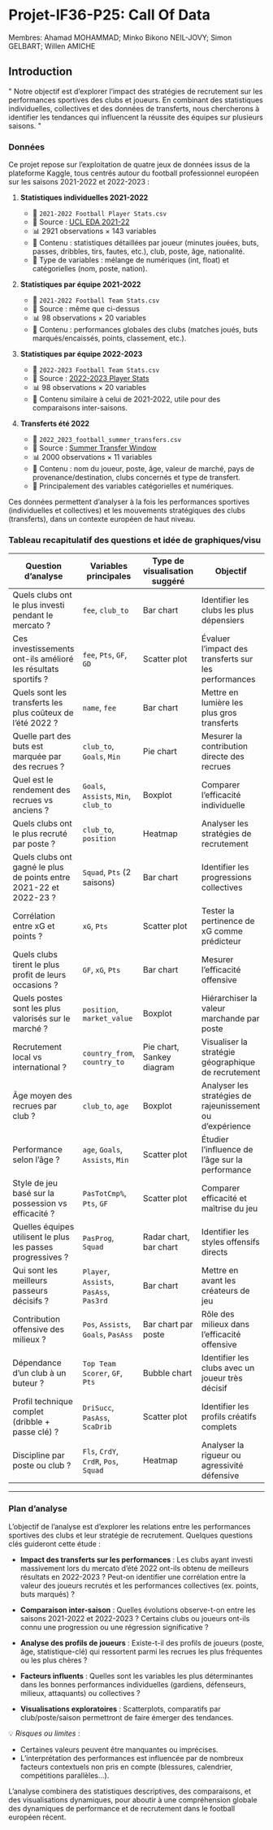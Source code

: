 # Projet-IF36-P25: Call Of Data


Membres: Ahamad MOHAMMAD; Minko Bikono NEIL-JOVY; Simon GELBART; Willen AMICHE


## Introduction

" Notre objectif est d’explorer l’impact des stratégies de recrutement sur les performances sportives des clubs et joueurs. En combinant des statistiques individuelles, collectives et des données de transferts, nous chercherons à identifier les tendances qui influencent la réussite des équipes sur plusieurs saisons. "

### Données

Ce projet repose sur l’exploitation de quatre jeux de données issus de la plateforme Kaggle, tous centrés autour du football professionnel européen sur les saisons 2021-2022 et 2022-2023 :

1.  **Statistiques individuelles 2021-2022**
    -   📄 `2021-2022 Football Player Stats.csv`
    -   🔗 Source : [UCL EDA 2021-22](https://www.kaggle.com/code/azminetoushikwasi/ucl-eda-viz-2021-22-players-teams/input)
    -   📊 2921 observations × 143 variables
    -   🧾 Contenu : statistiques détaillées par joueur (minutes jouées, buts, passes, dribbles, tirs, fautes, etc.), club, poste, âge, nationalité.
    -   🧩 Type de variables : mélange de numériques (int, float) et catégorielles (nom, poste, nation).
    
2.  **Statistiques par équipe 2021-2022**
    -   📄 `2021-2022 Football Team Stats.csv`
    -   🔗 Source : même que ci-dessus
    -   📊 98 observations × 20 variables
    -   🧾 Contenu : performances globales des clubs (matches joués, buts marqués/encaissés, points, classement, etc.).
    
3.  **Statistiques par équipe 2022-2023**
    -   📄 `2022-2023 Football Team Stats.csv`
    -   🔗 Source : [2022-2023 Player Stats](https://www.kaggle.com/datasets/vivovinco/20222023-football-player-stats)
    -   📊 98 observations × 20 variables
    -   🧾 Contenu similaire à celui de 2021-2022, utile pour des comparaisons inter-saisons.
    
4.  **Transferts été 2022**
    -   📄 `2022_2023_football_summer_transfers.csv`
    -   🔗 Source : [Summer Transfer Window](https://www.kaggle.com/datasets/ruslanhuretski/202223-football-summer-transfer-window)
    -   📊 2000 observations × 11 variables
    -   🧾 Contenu : nom du joueur, poste, âge, valeur de marché, pays de provenance/destination, clubs concernés et type de transfert.
    -   📂 Principalement des variables catégorielles et numériques.

Ces données permettent d’analyser à la fois les performances sportives (individuelles et collectives) et les mouvements stratégiques des clubs (transferts), dans un contexte européen de haut niveau.



### Tableau recapitulatif des questions et idée de graphiques/visu

| Question d’analyse                                                                                   | Variables principales                                      | Type de visualisation suggéré         | Objectif                                                                                 |
|--------------------------------------------------------------------------------------------------------|-------------------------------------------------------------|----------------------------------------|------------------------------------------------------------------------------------------|
| Quels clubs ont le plus investi pendant le mercato ?                                                  | `fee`, `club_to`                                            | Bar chart                              | Identifier les clubs les plus dépensiers                                                 |
| Ces investissements ont-ils amélioré les résultats sportifs ?                                         | `fee`, `Pts`, `GF`, `GD`                                    | Scatter plot                           | Évaluer l’impact des transferts sur les performances                                     |
| Quels sont les transferts les plus coûteux de l’été 2022 ?                                            | `name`, `fee`                                               | Bar chart                              | Mettre en lumière les plus gros transferts                                               |
| Quelle part des buts est marquée par des recrues ?                                                    | `club_to`, `Goals`, `Min`                                   | Pie chart                              | Mesurer la contribution directe des recrues                                              |
| Quel est le rendement des recrues vs anciens ?                                                        | `Goals`, `Assists`, `Min`, `club_to`                        | Boxplot                                | Comparer l’efficacité individuelle                                                       |
| Quels clubs ont le plus recruté par poste ?                                                           | `club_to`, `position`                                       | Heatmap                                | Analyser les stratégies de recrutement                                                   |
| Quels clubs ont gagné le plus de points entre 2021-22 et 2022-23 ?                                    | `Squad`, `Pts` (2 saisons)                                  | Bar chart                              | Identifier les progressions collectives                                                  |
| Corrélation entre xG et points ?                                                                      | `xG`, `Pts`                                                 | Scatter plot                           | Tester la pertinence de xG comme prédicteur                                              |
| Quels clubs tirent le plus profit de leurs occasions ?                                                | `GF`, `xG`, `Pts`                                           | Bar chart                              | Mesurer l’efficacité offensive                                                           |
| Quels postes sont les plus valorisés sur le marché ?                                                  | `position`, `market_value`                                  | Boxplot                                | Hiérarchiser la valeur marchande par poste                                               |
| Recrutement local vs international ?                                                                  | `country_from`, `country_to`                                | Pie chart, Sankey diagram              | Visualiser la stratégie géographique de recrutement                                      |
| Âge moyen des recrues par club ?                                                                      | `club_to`, `age`                                            | Boxplot                                | Analyser les stratégies de rajeunissement ou d’expérience                                |
| Performance selon l’âge ?                                                                             | `age`, `Goals`, `Assists`, `Min`                            | Scatter plot                           | Étudier l’influence de l’âge sur la performance                                          |
| Style de jeu basé sur la possession vs efficacité ?                                                   | `PasTotCmp%`, `Pts`, `GF`                                   | Scatter plot                           | Comparer efficacité et maîtrise du jeu                                                   |
| Quelles équipes utilisent le plus les passes progressives ?                                           | `PasProg`, `Squad`                                          | Radar chart, bar chart                 | Identifier les styles offensifs directs                                                  |
| Qui sont les meilleurs passeurs décisifs ?                                                            | `Player`, `Assists`, `PasAss`, `Pas3rd`                     | Bar chart                              | Mettre en avant les créateurs de jeu                                                     |
| Contribution offensive des milieux ?                                                                  | `Pos`, `Assists`, `Goals`, `PasAss`                         | Bar chart par poste                    | Rôle des milieux dans l’efficacité offensive                                              |
| Dépendance d’un club à un buteur ?                                                                    | `Top Team Scorer`, `GF`, `Pts`                              | Bubble chart                           | Identifier les clubs avec un joueur très décisif                                          |
| Profil technique complet (dribble + passe clé) ?                                                      | `DriSucc`, `PasAss`, `ScaDrib`                              | Scatter plot                           | Identifier les profils créatifs complets                                                 |
| Discipline par poste ou club ?                                                                        | `Fls`, `CrdY`, `CrdR`, `Pos`, `Squad`                       | Heatmap                                | Analyser la rigueur ou agressivité défensive                                              |




------------------------------------------------------------------------

### Plan d’analyse

L’objectif de l’analyse est d’explorer les relations entre les performances sportives des clubs et leur stratégie de recrutement. Quelques questions clés guideront cette étude :

-   **Impact des transferts sur les performances** : Les clubs ayant investi massivement lors du mercato d’été 2022 ont-ils obtenu de meilleurs résultats en 2022-2023 ? Peut-on identifier une corrélation entre la valeur des joueurs recrutés et les performances collectives (ex. points, buts marqués) ?

-   **Comparaison inter-saison** : Quelles évolutions observe-t-on entre les saisons 2021-2022 et 2022-2023 ? Certains clubs ou joueurs ont-ils connu une progression ou une régression significative ?

-   **Analyse des profils de joueurs** : Existe-t-il des profils de joueurs (poste, âge, statistique-clé) qui ressortent parmi les recrues les plus fréquentes ou les plus chères ?

-   **Facteurs influents** : Quelles sont les variables les plus déterminantes dans les bonnes performances individuelles (gardiens, défenseurs, milieux, attaquants) ou collectives ?

-   **Visualisations exploratoires** : Scatterplots, comparatifs par club/poste/saison permettront de faire émerger des tendances.

💡 *Risques ou limites* :

- Certaines valeurs peuvent être manquantes ou imprécises.
- L’interprétation des performances est influencée par de nombreux facteurs contextuels non pris en compte (blessures, calendrier, compétitions parallèles…).

L’analyse combinera des statistiques descriptives, des comparaisons, et des visualisations dynamiques, pour aboutir à une compréhension globale des dynamiques de performance et de recrutement dans le football européen récent.
